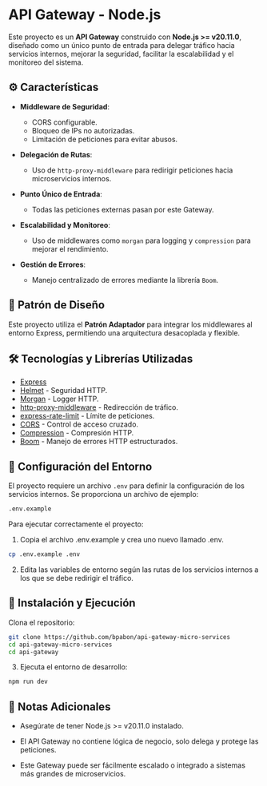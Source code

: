 # API Gateway - Node.js

Este proyecto es un **API Gateway** construido con **Node.js >= v20.11.0**, diseñado como un único punto de entrada para delegar tráfico hacia servicios internos, mejorar la seguridad, facilitar la escalabilidad y el monitoreo del sistema.

## ⚙️ Características

- **Middleware de Seguridad**:
  - CORS configurable.
  - Bloqueo de IPs no autorizadas.
  - Limitación de peticiones para evitar abusos.

- **Delegación de Rutas**:
  - Uso de `http-proxy-middleware` para redirigir peticiones hacia microservicios internos.

- **Punto Único de Entrada**:
  - Todas las peticiones externas pasan por este Gateway.

- **Escalabilidad y Monitoreo**:
  - Uso de middlewares como `morgan` para logging y `compression` para mejorar el rendimiento.

- **Gestión de Errores**:
  - Manejo centralizado de errores mediante la librería `Boom`.

## 🧩 Patrón de Diseño

Este proyecto utiliza el **Patrón Adaptador** para integrar los middlewares al entorno Express, permitiendo una arquitectura desacoplada y flexible.

## 🛠️ Tecnologías y Librerías Utilizadas

- [Express](https://expressjs.com/)
- [Helmet](https://www.npmjs.com/package/helmet) - Seguridad HTTP.
- [Morgan](https://www.npmjs.com/package/morgan) - Logger HTTP.
- [http-proxy-middleware](https://www.npmjs.com/package/http-proxy-middleware) - Redirección de tráfico.
- [express-rate-limit](https://www.npmjs.com/package/express-rate-limit) - Límite de peticiones.
- [CORS](https://www.npmjs.com/package/cors) - Control de acceso cruzado.
- [Compression](https://www.npmjs.com/package/compression) - Compresión HTTP.
- [Boom](https://www.npmjs.com/package/@hapi/boom) - Manejo de errores HTTP estructurados.

## 🔐 Configuración del Entorno

El proyecto requiere un archivo `.env` para definir la configuración de los servicios internos. Se proporciona un archivo de ejemplo:

```bash
.env.example
```
Para ejecutar correctamente el proyecto:

1. Copia el archivo .env.example y crea uno nuevo llamado .env.
```bash
cp .env.example .env
```
2. Edita las variables de entorno según las rutas de los servicios internos a los que se debe redirigir el tráfico.

## 🚀 Instalación y Ejecución

Clona el repositorio:
```bash
git clone https://github.com/bpabon/api-gateway-micro-services
cd api-gateway-micro-services
cd api-gateway
```
3. Ejecuta el entorno de desarrollo:
```bash
npm run dev
```
## 🧪 Notas Adicionales

- Asegúrate de tener Node.js >= v20.11.0 instalado.

- El API Gateway no contiene lógica de negocio, solo delega y protege las peticiones.

- Este Gateway puede ser fácilmente escalado o integrado a sistemas más grandes de microservicios.